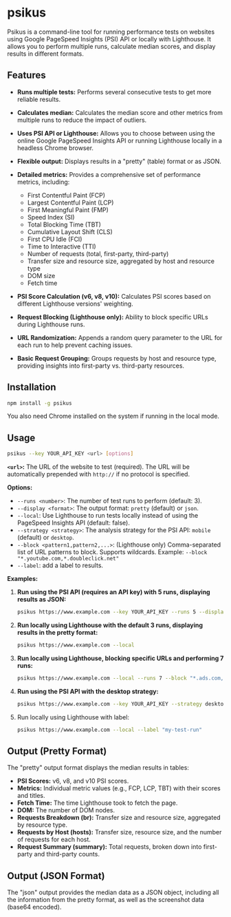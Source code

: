 # psikus

Psikus is a command-line tool for running performance tests on websites using Google PageSpeed Insights (PSI) API or locally with Lighthouse. It allows you to perform multiple runs, calculate median scores, and display results in different formats.

## Features

*   **Runs multiple tests:**  Performs several consecutive tests to get more reliable results.
*   **Calculates median:** Calculates the median score and other metrics from multiple runs to reduce the impact of outliers.
*   **Uses PSI API or Lighthouse:** Allows you to choose between using the online Google PageSpeed Insights API or running Lighthouse locally in a headless Chrome browser.
*   **Flexible output:**  Displays results in a "pretty" (table) format or as JSON.
*   **Detailed metrics:** Provides a comprehensive set of performance metrics, including:
    *   First Contentful Paint (FCP)
    *   Largest Contentful Paint (LCP)
    *   First Meaningful Paint (FMP)
    *   Speed Index (SI)
    *   Total Blocking Time (TBT)
    *   Cumulative Layout Shift (CLS)
    *   First CPU Idle (FCI)
    *   Time to Interactive (TTI)
    * Number of requests (total, first-party, third-party)
    * Transfer size and resource size, aggregated by host and resource type
    * DOM size
    * Fetch time

*   **PSI Score Calculation (v6, v8, v10):** Calculates PSI scores based on different Lighthouse versions' weighting.
*   **Request Blocking (Lighthouse only):** Ability to block specific URLs during Lighthouse runs.
*   **URL Randomization:**  Appends a random query parameter to the URL for each run to help prevent caching issues.
* **Basic Request Grouping:** Groups requests by host and resource type, providing insights into first-party vs. third-party resources.

## Installation

```bash
npm install -g psikus
```
You also need Chrome installed on the system if running in the local mode.

## Usage

```bash
psikus --key YOUR_API_KEY <url> [options]
```

**`<url>`:** The URL of the website to test (required).  The URL will be automatically prepended with `http://` if no protocol is specified.

**Options:**

*   `--runs <number>`:  The number of test runs to perform (default: 3).
*   `--display <format>`:  The output format: `pretty` (default) or `json`.
*   `--local`:  Use Lighthouse to run tests locally instead of using the PageSpeed Insights API (default: false).
*   `--strategy <strategy>`:  The analysis strategy for the PSI API: `mobile` (default) or `desktop`.
*   `--block <pattern1,pattern2,...>`: (Lighthouse only) Comma-separated list of URL patterns to block. Supports wildcards.  Example: `--block "*.youtube.com,*.doubleclick.net"`
*  `--label`:  add a label to results.

**Examples:**

1.  **Run using the PSI API (requires an API key) with 5 runs, displaying results as JSON:**

    ```bash
    psikus https://www.example.com --key YOUR_API_KEY --runs 5 --display json
    ```

2.  **Run locally using Lighthouse with the default 3 runs, displaying results in the pretty format:**

    ```bash
    psikus https://www.example.com --local
    ```

3. **Run locally using Lighthouse, blocking specific URLs and performing 7 runs:**

    ```bash
    psikus https://www.example.com --local --runs 7 --block "*.ads.com,*.track.com"
    ```
4.  **Run using the PSI API with the desktop strategy:**

    ```bash
    psikus https://www.example.com --key YOUR_API_KEY --strategy desktop
    ```
5. Run locally using Lighthouse with label:

    ```bash
    psikus https://www.example.com --local --label "my-test-run"
    ```

## Output (Pretty Format)

The "pretty" output format displays the median results in tables:

*   **PSI Scores:**  v6, v8, and v10 PSI scores.
*   **Metrics:**  Individual metric values (e.g., FCP, LCP, TBT) with their scores and titles.
*   **Fetch Time:** The time Lighthouse took to fetch the page.
*   **DOM:** The number of DOM nodes.
*  **Requests Breakdown (br):** Transfer size and resource size, aggregated by resource type.
*  **Requests by Host (hosts):** Transfer size, resource size, and the number of requests for each host.
*  **Request Summary (summary):** Total requests, broken down into first-party and third-party counts.

## Output (JSON Format)

The "json" output provides the median data as a JSON object, including all the information from the pretty format, as well as the screenshot data (base64 encoded).
